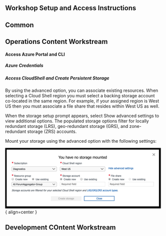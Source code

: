## Workshop Setup and Access Instructions

## Common

## Operations Content Workstream

#### Access Azure Portal and CLI

##### Azure Credentials

##### Access CloudShell and Create Persistent Storage

By using the advanced option, you can associate existing resources. When selecting a Cloud Shell region you must select a backing storage account co-located in the same region. For example, if your assigned region is West US then you must associate a file share that resides within West US as well.

When the storage setup prompt appears, select Show advanced settings to view additional options. The populated storage options filter for locally redundant storage (LRS), geo-redundant storage (GRS), and zone-redundant storage (ZRS) accounts.

Mount your storage using the advanced option with the following settings:

![Advanced Storage Settings](../assets/images/advanced-storage.png){ align=center }




## Development COntent Workstream